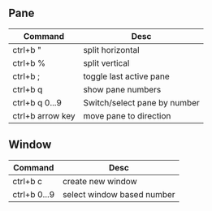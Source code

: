 
## Pane

|Command|Desc|
|---|---|
|ctrl+b  " |  split horizontal |
|ctrl+b  % | split vertical |
|ctrl+b  ;| toggle last active pane|
|ctrl+b  q | show pane numbers|
|ctrl+b q 0...9| Switch/select pane by number
|ctrl+b arrow key| move pane to direction|

## Window
|Command|Desc|
|---|---|
|ctrl+b  c| create new window|
|ctrl+b  0...9| select window based number|
